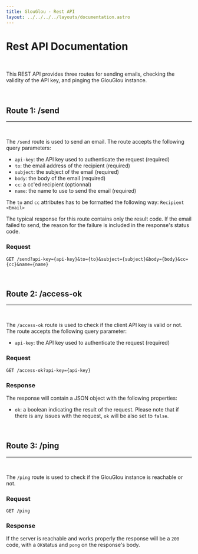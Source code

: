 ```yaml
---
title: GlouGlou - Rest API
layout: ../../../../layouts/documentation.astro
---
```


# Rest API Documentation
<br>

This REST API provides three routes for sending emails, checking the validity of the API key, and pinging the GlouGlou instance. 

<br>
<h2 style="color: var(--accent);">Route 1: /send</h2>
<hr>
<br>

The `/send` route is used to send an email. The route accepts the following query parameters:

- `api-key`: the API key used to authenticate the request (required)
- `to`: the email address of the recipient (required)
- `subject`: the subject of the email (required)
- `body`: the body of the email (required)
- `cc`: a cc'ed recipient (optionnal)
- `name`: the name to use to send the email (required)

The `to` and `cc` attributes has to be formatted the following way: `Recipient <Email>`

The typical response for this route contains only the result code. If the email failed to send, the reason for the failure is included in the response's status code.

### Request

```
GET /send?api-key={api-key}&to={to}&subject={subject}&body={body}&cc={cc}&name={name}
```

<br>
<h2 style="color: var(--accent);">Route 2: /access-ok</h2>
<hr>
<br>

The `/access-ok` route is used to check if the client API key is valid or not. The route accepts the following query parameter:

- `api-key`: the API key used to authenticate the request (required)

### Request

```
GET /access-ok?api-key={api-key}
```

### Response

The response will contain a JSON object with the following properties:

- `ok`: a boolean indicating the result of the request. Please note that if there is any issues with the request, `ok` will be also set to `false`.

<br>
<h2 style="color: var(--accent);">Route 3: /ping</h2>
<hr>
<br>

The `/ping` route is used to check if the GlouGlou instance is reachable or not.

### Request

```
GET /ping
```

### Response

If the server is reachable and works properly the response will be a `200` code, with a `OK`status and `pong` on the response's body.